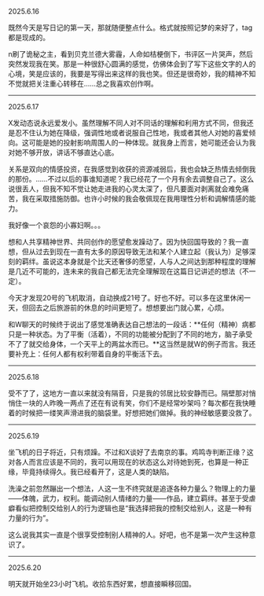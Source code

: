 2025.6.16

既然今天是写日记的第一天，那就随便整点什么。格式就按照记梦的来好了，tag都是现成的。

n刷了诡秘之主，看到贝克兰德大雾霾，人命如桔梗倒下，书评区一片哭声，然后突然发现我在笑。那是一种很舒心圆满的感觉，仿佛体会到了写下这些文字的人的心境，笑是应该的，我要是写得出来这样的我也笑。但还是很奇妙，我的精神不知不觉就把关注重心转移在……总之我喜欢创作啊。

***
2025.6.17

X发动态说永远爱发小。虽然理解不同人对不同话的理解和利用方式不同，但我还是忍不住认为她在降级，强调性地或者说服自己性地，我或者其他人对她的喜爱倾向。这可能是她的投射影响周围人的一种体现。就我身上而言，她可能还会认为我对她不够开放，讲话不够直达心底。

关系是双向的情感投资，在我感觉到收获的资源减弱后，我也会缺乏热情去倾倒我的那份。……不过以后的事谁知道呢？我已经花了一个月有余去调整自己了。这么说很丢人，但我不知不觉让她走进我的心灵太深了，但凡要面对剥离就会难免痛苦，我在采取措施防御。也许小时候的我会敬佩现在我用理性分析和调解情感的能力。

我好像一个哀怨的小寡妇啊。。。

想和人共享精神世界、共同创作的愿望愈发躁动了。因为快回国导致的？我一直想，但从过去到现在一直有太多的原因导致无法和某个人建立起（我认为）足够深刻的羁绊。虽说这本身就是个比天还奢侈的愿望，人与人之间达到那种程度的理解是几近不可能的，连未来的我自己都无法完全理解现在这篇日记讲述的想法（不一定）。

今天才发现20号的飞机取消，自动换成21号了。好也不好。可以多在这里休闲一天，但回去之后旅游前的休息的时间更短了。想想要出门就心累，心烦。

和W聊天的时候终于说出了感觉准确表达自己想法的一段话：**任何（精神）病都只是一种状态。为了平衡（活着），不同的功能被分配到了不同的地方，脑子承受不了了就交给身体，一个天平上的两盆水而已。**这当然是就W的例子而言。我还要补充上：任何人都有权利带着自身的平衡活下去。

***
2025.6.18

受不了了，这地方一直以来就没有隔音，只是我的邻居比较安静而已。隔壁那对悄悄住一块的人昨晚一两点了还在有说有笑，你们不是经常吵架吗？每次都在我快睡着的时候把一缕笑声滑进我的脑袋里。好想把她们做掉。我的神经敏感要没救了。

***
2025.6.19

坐飞机的日子将近，只有烦躁。不过和X谈好了去南京的事。鸡鸣寺判断正缘？这对各人而言应该是不同的，我可以用现在的状态这么对待她到死，也算是一种正缘，毕竟持续得久。我已经看开了，这是人类的缺陷。

洗澡之前忽然蹦出一个想法，人这一生不终究就是追逐各种力量么？物理上的力量——体魄，武力，权利。能调动别人情绪的力量——作品，建立羁绊。甚至于受虐癖看似把控制交给别人的行为逻辑也是“我选择把我的控制交给别人，这是一种有力量的行为”。

这么说我其实一直是个很享受控制别人精神的人。好吧，也不是第一次产生这种意识了。

***
2025.6.20

明天就开始坐23小时飞机。收拾东西好累，想直接瞬移回国。
